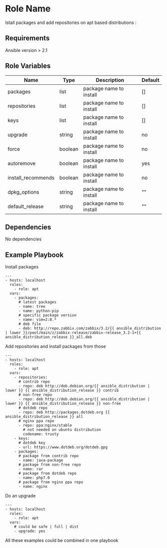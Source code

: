 Role Name
=========

Istall packages and add repositories on apt based distributions :

Requirements
------------

Ansible version > 2.1

Role Variables
--------------

Name | Type | Description | Default
---------|----------|---------|---------
 packages | list | package name to install | []
 repositories | list | package name to install | []
 keys | list | package name to install | []
 upgrade | string | package name to install | no
 force | boolean | package name to install | no
 autoremove | boolean | package name to install | yes
 install_recommends | boolean | package name to install | no
 dpkg_options | string | package name to install | ""
 default_release | string | package name to install | ""

Dependencies
------------

No dependencies

Example Playbook
----------------

Install packages

```
---
- hosts: localhost
  roles:
    - role: apt
  vars:
    - packages:
      # latest packages
      - name: tree
      - name: python-pip
      # specific package version
      - name: vim=2:8.*
      # deb file
      - deb: http://repo.zabbix.com/zabbix/3.2/{{ ansible_distribution | lower }}/pool/main/z/zabbix-release/zabbix-release_3.2-1+{{ ansible_distribution_release }}_all.deb
```

Add repositories and install packages from those 

```
---
- hosts: localhost
  roles:
    - role: apt
  vars:
    - repositories:
      # contrib repo
      - repo: deb http://deb.debian.org/{{ ansible_distribution | lower }} {{ ansible_distribution_release }} contrib
      # non-free repo
      - repo: deb http://deb.debian.org/{{ ansible_distribution | lower }} {{ ansible_distribution_release }} non-free
      # dotdeb repo
      - repo: deb http://packages.dotdeb.org {{ ansible_distribution_release }} all
      # nginx ppa repo
      - repo: ppa:nginx/stable
        # not needed on ubuntu distribution
        codename: trusty
    - keys:
      # dotdeb key 
      - url: https://www.dotdeb.org/dotdeb.gpg
    - packages:
      # package from contrib repo
      - name: java-package
      # package from non-free repo
      - name: rar
      # package from dotdeb repo
      - name: php7.0
      # package from nginx ppa repo
      - name: nginx
```

Do an upgrade

```
---
- hosts: localhost
  roles:
    - role: apt
  vars:
    # could be safe | full | dist
    - upgrade: yes
```

All these examples could be combined in one playbook
